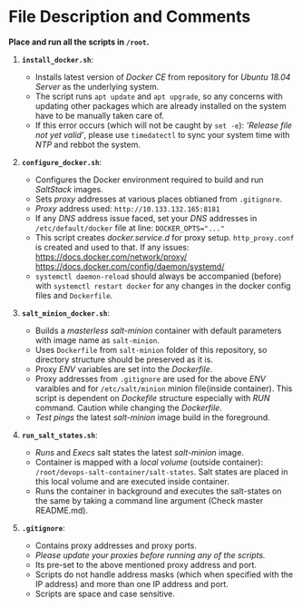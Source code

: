 # File Description and Comments

**Place and run all the scripts in `/root`.**
1. **`install_docker.sh`**: 
    - Installs latest version of *Docker CE* from repository for *Ubuntu 18.04 Server* as the underlying system.
    - The script runs `apt update` and `apt upgrade`, so any concerns with updating other packages which are already installed on the system have to be manually taken care of.
    - If this error occurs (which will not be caught by `set -e`): *'Release file not yet valid'*, please use `timedatectl` to sync your system time with *NTP* and rebbot the system.
    
2. **`configure_docker.sh`**:
    - Configures the Docker environment required to build and run *SaltStack* images. 
    - Sets *proxy* addresses at various places obtianed from `.gitignore`.
    - *Proxy* address used: `http://10.133.132.165:8181`
    - If any *DNS* address issue faced, set your *DNS* addresses in `/etc/default/docker` file at line: `DOCKER_OPTS="..."`
    - This script creates *docker.service.d* for proxy setup. `http_proxy.conf` is created and used to that. If any issues: <br /> https://docs.docker.com/network/proxy/ <br /> https://docs.docker.com/config/daemon/systemd/ 
    - `systemctl daemon-reload` should always be accompanied (before) with `systemctl restart docker` for any changes in the docker config files and `Dockerfile`.
    
3. **`salt_minion_docker.sh`**:
    - Builds a *masterless salt-minion* container with default parameters with image name as `salt-minion`.
    - Uses `Dockerfile` from `salt-minion` folder of this repository, so directory structure should be preserved as it is.
    - Proxy *ENV* variables are set into the *Dockerfile*. 
    - Proxy addresses from `.gitignore` are used for the above *ENV* varaibles and for `/etc/salt/minion` minion file(inside container). This script is dependent on *Dockefile* structure especially with *RUN* command. Caution while changing the *Dockerfile*.
    - *Test pings* the latest *salt-minion* image build in the foreground.

4. **`run_salt_states.sh`**:
    - *Runs* and *Execs* salt states the latest *salt-minion* image.
    - Container is mapped with a *local volume* (outside container): `/root/devops-salt-container/salt-states`. Salt states are placed in this local volume and are executed inside container.
    - Runs the container in background and executes the salt-states on the same by taking a command line argument (Check master README.md).

5. **`.gitignore`**:
    - Contains proxy addresses and proxy ports.
    - *Please update your proxies before running any of the scripts.*
    - Its pre-set to the above mentioned proxy address and port.
    - Scripts do not handle address masks (which when specified with the IP address) and more than one IP address and port.
    - Scripts are space and case sensitive. 